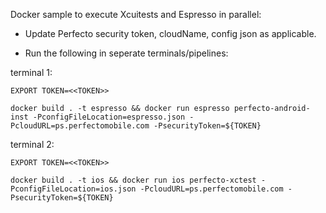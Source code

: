 
Docker sample to execute Xcuitests and Espresso in parallel:

* Update Perfecto security token, cloudName, config json as applicable. 

* Run the following in seperate terminals/pipelines:

terminal 1:

`EXPORT TOKEN=<<TOKEN>>`

`docker build . -t espresso && docker run espresso perfecto-android-inst -PconfigFileLocation=espresso.json -PcloudURL=ps.perfectomobile.com -PsecurityToken=${TOKEN}`

terminal 2:

`EXPORT TOKEN=<<TOKEN>>`

`docker build . -t ios && docker run ios perfecto-xctest -PconfigFileLocation=ios.json -PcloudURL=ps.perfectomobile.com -PsecurityToken=${TOKEN}`